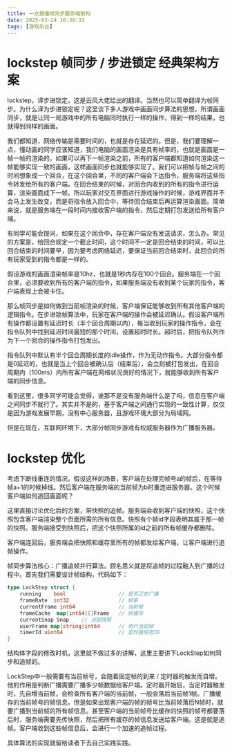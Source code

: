 ```yaml
---
title: 一文搞懂帧同步服务端架构
date: 2025-03-24 16:30:31
tags: [游戏后台]
---
```


# lockstep 帧同步 / 步进锁定 经典架构方案

lockstep，译步进锁定。这是云风大佬给出的翻译。当然也可以简单翻译为帧同步。为什么译为步进锁定呢？这里谈下多人游戏中画面同步算法的思想，所谓画面同步，就是让同一局游戏中的所有电脑同时执行一样的操作，得到一样的结果，也就得到同样的画面。

我们都知道，网络传输是需要时间的，也就是存在延迟的。但是，我们要理解一点，懂动画的同学应该知道，我们电脑的画面渲染是具有帧率的，也就是画面是一帧一帧的渲染的，如果可以再下一帧渲染之前，所有的客户端都知道如何渲染这一帧能够实现一致的画面，这样画面同步也就能够实现了。我们可以把帧与帧之间的时间想象成一个回合，在这个回合里，不同的客户端会下达指令，服务端将这些指令转发给所有的客户端。在回合结束的时候，对回合内收到的所有的指令进行运算，渲染画面成下一帧。所以玩家对交互界面进行游戏操作的时候，游戏界面并不会马上发生改变，而是将指令放入回合中，等待回合结束后再运算渲染画面。简单来说，就是服务端在一段时间内接收客户端的指令，然后定期打包发送给所有客户端。

有同学可能会提问，如果在这个回合中，存在客户端没有发送请求，怎么办。常见的方案是，给回合规定一个截止时间，这个时间不一定是回合结束的时间，可以比回合结束的时间要早，因为要考虑网络延迟，要保证当前回合结束时，此回合的所有玩家受到的指令都是一样的。

假设游戏的画面渲染帧率是10hz，也就是1秒内存在100个回合。服务端在一个回合里，必须要收到所有的客户端的指令，如果服务端没有收到某个玩家的指令，客户端表现上会被卡住。

那么帧同步是如何做到当前帧渲染的时候，客户端保证能够收到所有其他客户端的逻辑指令。在步进锁帧算法中，玩家在客户端的操作会被延迟确认。假设客户端所有操作都设置有延迟时长（半个回合周期以内），每当收到玩家的操作指令，会在指令队列中找到延迟时间最短的那个时间，设置超时时长。超时后，把指令队列作为下一个回合的操作指令打包发出。

指令队列中默认有半个回合周期长度的idle操作，作为无动作指令。大部分指令都是0延迟的，也就是当上个回合被确认后（结束后），会立刻被打包发出，在回合周期内（100ms）内所有客户端在网络状况良好的情况下，就能够收到所有客户端的同步信息。

看到这里，很多同学可能会觉得，诶那不是没有服务端什么是了吗，信息在客户端之间同步不就行了。其实并不是的，基于客户端之间通行实现的一致性计算，仅仅是因为游戏发展早期，没有中心服务器，且游戏环境大部分为局域网。

但是在现在，互联网环境下，大部分帧同步游戏有权威服务器作为广播服务器。

# lockstep 优化
考虑下断线重连的情况。假设这样的场景，客户端在处理完帧号a的帧后，在等待帧a+1的时候掉线。然后客户端在服务端的当前帧为b时重连进服务器。这个时候客户端如何追回画面呢？

这里直接讨论优化后的方案，带快照的追帧。服务端会收到客户端的快照，这个快照包含客户端渲染整个页面所需的所有信息。快照有个帧id字段表明其属于那一帧的快照。服务端接受到快照后，把这个快照所属的id之前的所有帧缓存都删除。

客户端连回后，服务端会把快照和缓存里所有的帧都发给客户端，让客户端进行追帧操作。

帧同步算法核心：广播追帧并行算法。顾名思义就是将追帧的过程融入到广播的过程中。首先我们需要设计帧结构，代码如下：

```go
type LockStep struct {
	running    bool             	// 是否正在广播
	frameRate  int32                // 帧率
	currentFrame int64              // 当前帧
	frameCache  map[int64][]Frame 	// 帧缓存
	currentSnap Snap 	// 当前快照
	userFrame map[string]int64 		// 用户当前帧
	timerId uint64 					// 定时器任务ID
}
```

结构体字段的修改时机，这里就不做过多的讲解，这里主要讲下LockStep如何同步和追帧的。

LockStep中一般需要有当前帧号，会随着固定帧的到来 / 定时器的触发而自增。他的作用是判断广播需要广播多少帧数据给客户端。定时器开始后，当定时器触发时，先自增当前帧，会检查所有客户端的当前帧，一般会落后当前帧1帧。广播缓存的当前帧号的帧信息。但是如果出现客户端的帧的帧号比当前帧落后N帧时，就要广播到当前帧的所有帧信息。甚至客户端的当前帧号比缓存的快照的帧号都要落后时，服务端需要先传快照，然后把所有缓存的帧信息发送给客户端。这是就是追帧。客户端收到这些帧信息后，会进行一个加速的追帧过程。

具体算法的实现就留给读者下去自己实践实践。